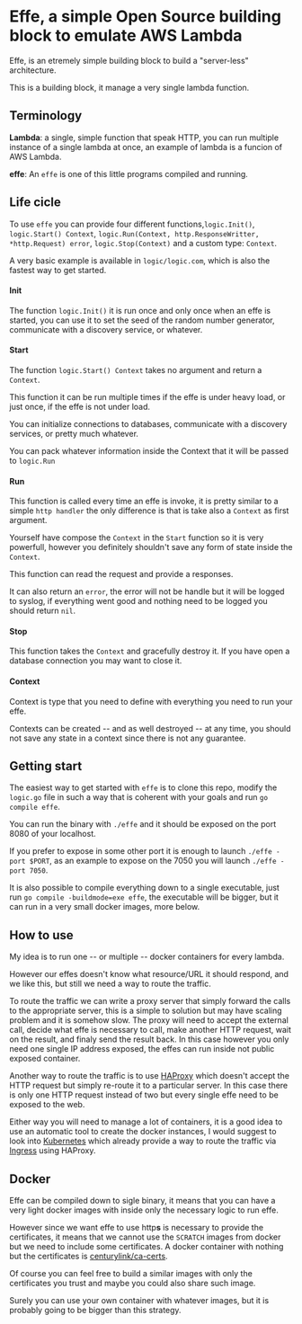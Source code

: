 # Effe, a simple Open Source building block to emulate AWS Lambda

Effe, is an etremely simple building block to build a "server-less" architecture.

This is a building block, it manage a very single lambda function.

## Terminology

**Lambda**: a single, simple function that speak HTTP, you can run multiple instance of a single lambda at once, an example of lambda is a funcion of AWS Lambda.

**effe**: An `effe` is one of this little programs compiled and running. 

## Life cicle

To use `effe` you can provide four different functions,`logic.Init()`, `logic.Start() Context`, `logic.Run(Context, http.ResponseWritter, *http.Request) error`, `logic.Stop(Context)` and a custom type: `Context`.

A very basic example is available in `logic/logic.com`, which is also the fastest way to get started. 

#### Init

The function `logic.Init()` it is run once and only once when an effe is started, you can use it to set the seed of the random number generator, communicate with a discovery service, or whatever.

#### Start

The function `logic.Start() Context` takes no argument and return a `Context`.

This function it can be run multiple times if the effe is under heavy load, or just once, if the effe is not under load.

You can initialize connections to databases, communicate with a discovery services, or pretty much whatever.

You can pack whatever information inside the Context that it will be passed to `logic.Run`

#### Run

This function is called every time an effe is invoke, it is pretty similar to a simple `http handler` the only difference is that is take also a `Context` as first argument.

Yourself have compose the `Context` in the `Start` function so it is very powerfull, however you definitely shouldn't save any form of state inside the `Context`.

This function can read the request and provide a responses.

It can also return an `error`, the error will not be handle but it will be logged to syslog, if everything went good and nothing need to be logged you should return `nil`.

#### Stop

This function takes the `Context` and gracefully destroy it. 
If you have open a database connection you may want to close it.

#### Context

Context is type that you need to define with everything you need to run your effe.

Contexts can be created -- and as well destroyed -- at any time, you should not save any state in a context since there is not any guarantee.

## Getting start

The easiest way to get started with `effe` is to clone this repo, modify the `logic.go` file in such a way that is coherent with your goals and run `go compile effe`. 

You can run the binary with `./effe` and it should be exposed on the port 8080 of your localhost.

If you prefer to expose in some other port it is enough to launch `./effe -port $PORT`, as an example to expose on the 7050 you will launch `./effe -port 7050`.

It is also possible to compile everything down to a single executable, just run `go compile -buildmode=exe effe`, the executable will be bigger, but it can run in a very small docker images, more below.

## How to use

My idea is to run one -- or multiple -- docker containers for every lambda.

However our effes doesn't know what resource/URL it should respond, and we like this, but still we need a way to route the traffic.

To route the traffic we can write a proxy server that simply forward the calls to the appropriate server, this is a simple to solution but may have scaling problem and it is somehow slow. 
The proxy will need to accept the external call, decide what effe is necessary to call, make another HTTP request, wait on the result, and finaly send the result back.
In this case however you only need one single IP address exposed, the effes can run inside not public exposed container.

Another way to route the traffic is to use [HAProxy](haproxy) which doesn't accept the HTTP request but simply re-route it to a particular server. In this case there is only one HTTP request instead of two but every single effe need to be exposed to the web.

Either way you will need to manage a lot of containers, it is a good idea to use an automatic tool to create the docker instances, I would suggest to look into [Kubernetes](kubernetes) which already provide a way to route the traffic via [Ingress](ingress) using HAProxy.

## Docker 

Effe can be compiled down to sigle binary, it means that you can have a very light docker images with inside only the necessary logic to run effe.

However since we want effe to use http**s** is necessary to provide the certificates, it means that we cannot use the `SCRATCH` images from docker but we need to include some certificates. A docker container with nothing but the certificates is [centurylink/ca-certs](ca-certs).

Of course you can feel free to build a similar images with only the certificates you trust and maybe you could also share such image.

Surely you can use your own container with whatever images, but it is probably going to be bigger than this strategy.


[kubernetes]: http://kubernetes.io/
[ingress]: http://kubernetes.io/v1.1/docs/user-guide/ingress.html
[ca-certs]: https://hub.docker.com/r/centurylink/ca-certs/
[haproxy]: http://www.haproxy.org/
